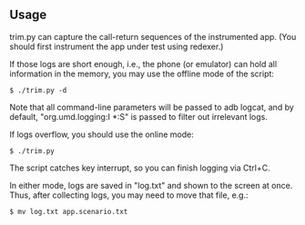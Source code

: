 Usage
-----

trim.py can capture the call-return sequences of the instrumented app.
(You should first instrument the app under test using redexer.)

If those logs are short enough, i.e., the phone (or emulator) can hold
all information in the memory, you may use the offline mode of the script:

    $ ./trim.py -d

Note that all command-line parameters will be passed to adb logcat, and
by default, "org.umd.logging:I *:S" is passed to filter out irrelevant logs.

If logs overflow, you should use the online mode:

    $ ./trim.py

The script catches key interrupt, so you can finish logging via Ctrl+C.

In either mode, logs are saved in "log.txt" and shown to the screen at once.
Thus, after collecting logs, you may need to move that file, e.g.:

    $ mv log.txt app.scenario.txt

